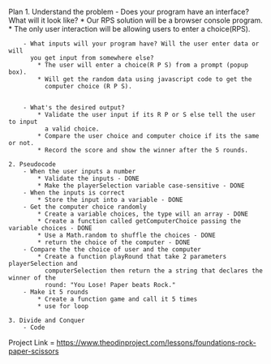Plan 
    1. Understand the problem
        - Does your program have an interface? What will it look like?
            * Our RPS solution will be a browser console program.
            * The only user interaction will be allowing users to enter a choice(RPS).

        - What inputs will your program have? Will the user enter data or will
          you get input from somewhere else?
            * The user will enter a choice(R P S) from a prompt (popup box).
            * Will get the random data using javascript code to get the
              computer choice (R P S).

        
        - What's the desired output?
            * Validate the user input if its R P or S else tell the user to input
              a valid choice.
            * Compare the user choice and computer choice if its the same or not.
            * Record the score and show the winner after the 5 rounds.
    
    2. Pseudocode
        - When the user inputs a number
            * Validate the inputs - DONE
            * Make the playerSelection variable case-sensitive - DONE
        - When the inputs is correct
            * Store the input into a variable - DONE
        - Get the computer choice randomly
            * Create a variable choices, the type will an array - DONE
            * Create a function called getComputerChoice passing the variable choices - DONE
            * Use a Math.random to shuffle the choices - DONE
            * return the choice of the computer - DONE
        - Compare the the choice of user and the computer
            * Create a function playRound that take 2 parameters playerSelection and
              computerSelection then return the a string that declares the winner of the 
              round: "You Lose! Paper beats Rock."
        - Make it 5 rounds
            * Create a function game and call it 5 times
            * use for loop
    
    3. Divide and Conquer
        - Code

Project Link = https://www.theodinproject.com/lessons/foundations-rock-paper-scissors


